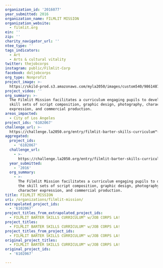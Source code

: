 ```yaml
---
organization_id: '2016077'
year_submitted: 2016
organization_name: FILMLIT MISSION
organization_website:
  - filmlit.org
ein: ''
zip: ''
charity_navigator_url: ''
ntee_type: ''
tags_indicators:
  - Art
  - Arts & cultural vitality
twitter: thejobcorps
instagram: public/Filmlit-Corp
facebook: doljobcorps
org_type: Nonprofit
project_image: >-
  https://skild-prod.s3.amazonaws.com/myla2050/images/custom540/9861487393741-team89.jpg
project_video: ''
org_summary: >-
  The Filmlit Mission facilitates a curriculum engaging pupils to develop in the
  skill sets of script composition, graphic design, photography, character
  expression, and commercial production.
areas_impacted:
  - City of Los Angeles
project_ids: '6102067'
challenge_url: >-
  https://challenge.la2050.org/entry/filmlit-barter-skills-curriculum™-w-job-corps-la!
aggregated:
  project_ids:
    - '6102067'
  challenge_url:
    - >-
      https://challenge.la2050.org/entry/filmlit-barter-skills-curriculum™-w-job-corps-la!
  year_submitted:
    - '2016'
  org_summary:
    - >-
      The Filmlit Mission facilitates a curriculum engaging pupils to develop in
      the skill sets of script composition, graphic design, photography,
      character expression, and commercial production.
title: FILMLIT MISSION
uri: /organizations/filmlit-mission/
extrapolated_project_ids:
  - '6102067'
project_titles_from_extrapolated_project_ids:
  - FILMLIT BARTER SKILLS CURRICULUM™ w/JOB CORPS LA!
project_titles:
  - FILMLIT BARTER SKILLS CURRICULUM™ w/JOB CORPS LA!
project_titles_from_project_ids:
  - FILMLIT BARTER SKILLS CURRICULUM™ w/JOB CORPS LA!
original_project_titles:
  - FILMLIT BARTER SKILLS CURRICULUM™ w/JOB CORPS LA!
original_project_ids:
  - '6102067'

---
```

